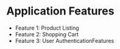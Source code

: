# Application Features

- Feature 1: Product Listing
- Feature 2: Shopping Cart
- Feature 3: User AuthenticationFeatures
